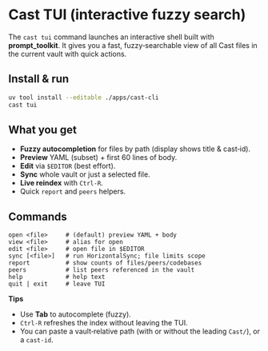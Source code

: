 # Cast TUI (interactive fuzzy search)

The `cast tui` command launches an interactive shell built with **prompt_toolkit**. It gives you a fast, fuzzy‑searchable view of all Cast files in the current vault with quick actions.

## Install & run

```bash
uv tool install --editable ./apps/cast-cli
cast tui
```

## What you get

* **Fuzzy autocompletion** for files by path (display shows title & cast‑id).
* **Preview** YAML (subset) + first 60 lines of body.
* **Edit** via `$EDITOR` (best effort).
* **Sync** whole vault or just a selected file.
* **Live reindex** with `Ctrl‑R`.
* Quick `report` and `peers` helpers.

## Commands

```
open <file>     # (default) preview YAML + body
view <file>     # alias for open
edit <file>     # open file in $EDITOR
sync [<file>]   # run HorizontalSync; file limits scope
report          # show counts of files/peers/codebases
peers           # list peers referenced in the vault
help            # help text
quit | exit     # leave TUI
```

**Tips**

* Use **Tab** to autocomplete (fuzzy).
* `Ctrl‑R` refreshes the index without leaving the TUI.
* You can paste a vault‑relative path (with or without the leading `Cast/`), or a `cast-id`.